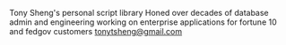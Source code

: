 Tony Sheng's personal script library
Honed over decades of database admin and engineering working on enterprise applications for fortune 10 and fedgov customers
tonytsheng@gmail.com
